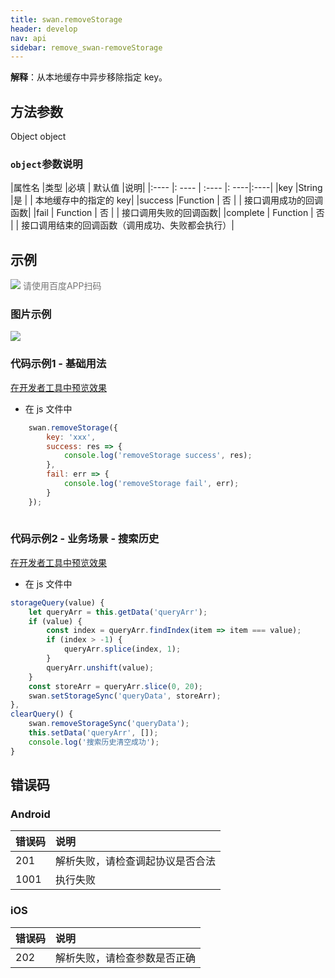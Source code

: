 ```yaml
---
title: swan.removeStorage
header: develop
nav: api
sidebar: remove_swan-removeStorage
---
```


 


**解释**：从本地缓存中异步移除指定 key。

 
## 方法参数

Object object

### `object`参数说明  

|属性名 |类型  |必填 | 默认值 |说明|
|:---- |: ---- | :---- |: ----|:----|
|key |String  |是  | | 本地缓存中的指定的 key|
|success |Function  |  否  | | 接口调用成功的回调函数|
|fail |   Function  |  否  | |  接口调用失败的回调函数|
|complete  |  Function  |  否  | | 接口调用结束的回调函数（调用成功、失败都会执行）|

## 示例

 

<div class='scan-code-container'>
    <img src="https://b.bdstatic.com/miniapp/assets/images/doc_demo/fragment_removeStorage.png" class="demo-qrcode-image" />
    <font color=#777 12px>请使用百度APP扫码</font>
</div>


### 图片示例 

<div class="m-doc-custom-examples">
    <div class="m-doc-custom-examples-correct">
        <img src="https://b.bdstatic.com/miniapp/images/removekey.gif">
    </div>
    <div class="m-doc-custom-examples-correct">
        <img src=" ">
    </div>
    <div class="m-doc-custom-examples-correct">
        <img src=" ">
    </div>     
</div>

### 代码示例1 - 基础用法 


<a href="swanide://fragment/f207f3e068fe5be65a44064b8e62038f1573635193397" title="在开发者工具中预览效果" target="_self">在开发者工具中预览效果</a>

* 在 js 文件中

```js
    swan.removeStorage({
        key: 'xxx',
        success: res => {
            console.log('removeStorage success', res);
        },
        fail: err => {
            console.log('removeStorage fail', err);
        }
    });
   
```

### 代码示例2 - 业务场景 - 搜索历史 


<a href="swanide://fragment/8145ede74de8e44e4a763ba97e80865e1575451221886" title="在开发者工具中预览效果" target="_self">在开发者工具中预览效果</a>

* 在 js 文件中

```js
storageQuery(value) {
    let queryArr = this.getData('queryArr');
    if (value) {
        const index = queryArr.findIndex(item => item === value);
        if (index > -1) {
            queryArr.splice(index, 1);
        }
        queryArr.unshift(value);
    }
    const storeArr = queryArr.slice(0, 20);
    swan.setStorageSync('queryData', storeArr);
},
clearQuery() {
    swan.removeStorageSync('queryData');
    this.setData('queryArr', []);
    console.log('搜索历史清空成功');
}
```



## 错误码
### Android

|错误码|说明|
|:--|:--|
|201|解析失败，请检查调起协议是否合法|
|1001|执行失败|

### iOS

|错误码|说明|
|:--|:--|
|202|解析失败，请检查参数是否正确  |

